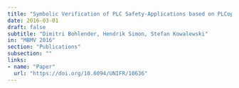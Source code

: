 ```yaml
---
title: "Symbolic Verification of PLC Safety-Applications based on PLCopen Automata"
date: 2016-03-01
draft: false
subtitle: "Dimitri Bohlender, Hendrik Simon, Stefan Kowalewski"
in: "MBMV 2016"
section: "Publications"
subsection: ""
links:
- name: "Paper"
  url: "https://doi.org/10.6094/UNIFR/10636"
---
```

